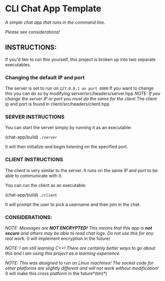 # CLI Chat App Template
*A simple chat app that runs in the command line.*

*Please see considerations!*

## INSTRUCTIONS:

If you'd like to run this yourself, this project is broken up into two separate executables.

### Changing the default IP and port

The server is set to run on `127.0.0.1 on port 8080`
If you want to change this you can do so by modifying server/src/headers/server.hpp
*NOTE: If you change the server IP or port you must do the same for the client*
The client ip and port is found in client/src/headers/client.hpp

### SERVER INSTRUCTIONS

You can start the server simply by running it as an executable:

(chat-app/build) `./server`

It will then initialize and begin listening on the specified port.

### CLIENT INSTRUCTIONS

The client is very similar to the server. It runs on the same IP and port to be able to communicate with it.

You can run the client as an executable:

(chat-app/build) `./client`

It will prompt the user to pick a username and then join in the chat.

### CONSIDERATIONS:

*NOTE: Messages are **NOT ENCRYPTED!** This means that this app is **not secure** and others may be able to read chat logs. Do not use this for any real work.* (I will implement encryption in the future)

*NOTE: I am still learning C++! There are certainly better ways to go about this and I am using this project as a learning experience.*

*NOTE: This was designed to run on Linux machines! The socket code for other platforms are slightly different and will not work without modification!* (I will make this cross platform in the future*(tm)*)

